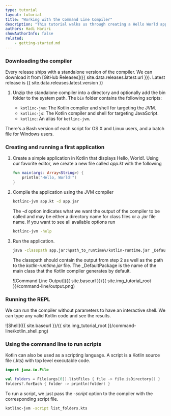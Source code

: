 ```yaml
---
type: tutorial
layout: tutorial
title: "Working with the Command Line Compiler"
description: "This tutorial walks us through creating a Hello World application using the command line compiler."
authors: Hadi Hariri
showAuthorInfo: false
related:
    - getting-started.md
---
```

### Downloading the compiler

Every release ships with a standalone version of the compiler. We can download it from [GitHub Releases]({{ site.data.releases.latest.url }}). Latest release is {{ site.data.releases.latest.version }}

1. Unzip the standalone compiler into a directory and optionally add the bin folder to the system path. The `bin` folder contains the following scripts:

    * `kotlinc-jvm`: The Kotlin compiler and shell for targeting the JVM.
    * `kotlinc-js`: The Kotlin compiler and shell for targeting JavaScript.
    * `kotlinc`: An alias for `kotlinc-jvm`.

There's a Bash version of each script for OS X and Linux users, and a batch file for Windows users.

### Creating and running a first application

1. Create a simple application in Kotlin that displays Hello, World!. Using our favorite editor, we create a new file called *app.kt* with the following

   ``` kotlin
   fun main(args: Array<String>) {
       println("Hello, World!")
   }
   ```

2. Compile the application using the JVM compiler

   ``` sh
   kotlinc-jvm app.kt -d app.jar
   ```

   The *-d* option indicates what we want the output of the compiler to be called and may be either a directory name for class files or a *.jar* file name.
   If you want to see all available options run

   ``` sh
   kotlinc-jvm -help
   ```

3. Run the application.

   ``` sh
   java -classpath app.jar:%path_to_runtime%/kotlin-runtime.jar _DefaultPackage
   ```

   The classpath should contain the output from step 2 as well as the path to the *kotlin-runtime.jar* file. The _DefaultPackage is the name of the main class that
   the Kotlin compiler generates by default.

   ![Command Line Output]({{ site.baseurl }}/{{ site.img_tutorial_root }}/command-line/output.png)


### Running the REPL

We can run the compiler without parameters to have an interactive shell. We can type any valid Kotlin code and see the results.

![Shell]({{ site.baseurl }}/{{ site.img_tutorial_root }}/command-line/kotlin_shell.png)

### Using the command line to run scripts

Kotlin can also be used as a scripting language. A script is a Kotlin source file (.kts) with top level executable code.

   ``` kotlin
   import java.io.File

   val folders = File(args[0]).listFiles { file -> file.isDirectory() }
   folders?.forEach { folder -> println(folder) }
   ```

To run a script, we just pass the *-script* option to the compiler with the corresponding script file.

   ``` sh
   kotlinc-jvm -script list_folders.kts
   ```


